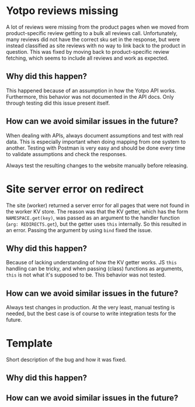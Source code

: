# Yotpo reviews missing

A lot of reviews were missing from the product pages when we moved from product-specific review getting to a bulk all reviews call. Unfortunately, many reviews did not have the correct sku set in the response, but were instead classified as site reviews with no way to link back to the product in question. This was fixed by moving back to product-specific review fetching, which seems to include all reviews and work as expected.

## Why did this happen?

This happened because of an assumption in how the Yotpo API works. Furthermore, this behavior was not documented in the API docs. Only through testing did this issue present itself.

## How can we avoid similar issues in the future?

When dealing with APIs, always document assumptions and test with real data. This is especially important when doing mapping from one system to another. Testing with Postman is very easy and should be done every time to validate assumptions and check the responses.

Always test the resulting changes to the website manually before releasing.

# Site server error on redirect

The site (worker) returned a server error for all pages that were not found in the worker KV store. The reason was that the KV getter, which has the form `NAMESPACE.get(key)`, was passed as an argument to the handler function (`arg: REDIRECTS.get`), but the getter uses `this` internally. So this resulted in an error. Passing the argument by using `bind` fixed the issue.

## Why did this happen?

Because of lacking understanding of how the KV getter works. JS `this` handling can be tricky, and when passing (class) functions as arguments, `this` is not what it's supposed to be. This behavior was not tested.

## How can we avoid similar issues in the future?

Always test changes in production. At the very least, manual testing is needed, but the best case is of course to write integration tests for the future.


# Template

Short description of the bug and how it was fixed.

## Why did this happen?

## How can we avoid similar issues in the future?